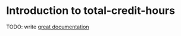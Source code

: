 # Introduction to total-credit-hours

TODO: write [great documentation](http://jacobian.org/writing/great-documentation/what-to-write/)
